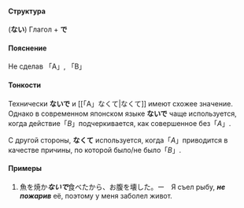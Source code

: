 #### Структура
(**ない**) Глагол + **で**
#### Пояснение
Не сделав 「A」, 「B」
#### Тонкости
Технически **ないで** и [[「A」なくて|なくて]] имеют схожее значение. Однако в современном японском языке **ないで** чаще используется, когда действие「*B*」подчеркивается, как совершенное без「*A*」. 

С другой стороны, **なくて** используется, когда「*A*」приводится в качестве причины, по которой было/не было「*B*」.
#### Примеры
1. 魚を焼か***ないで***食べたから、お腹を壊した。ー　Я съел рыбу, ***не пожарив*** её, поэтому у меня заболел живот.